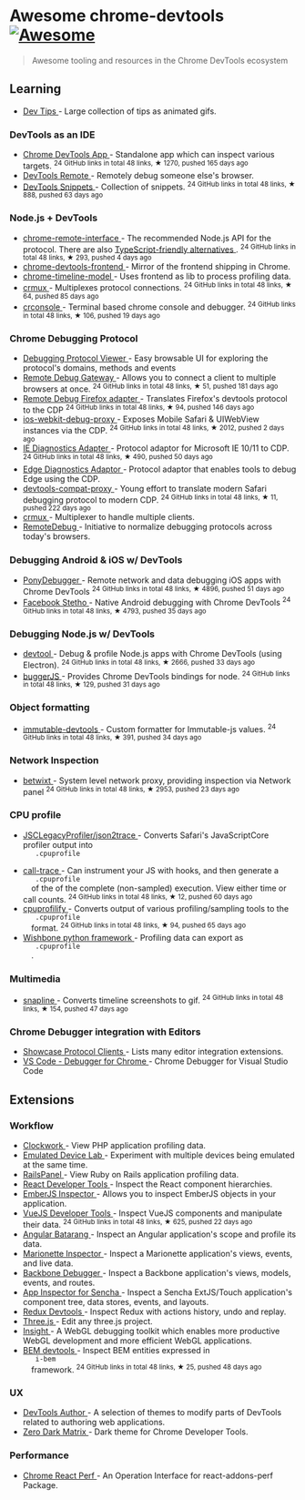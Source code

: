 <h1>
 Awesome chrome-devtools
 <a href="https://github.com/sindresorhus/awesome">
  <img alt="Awesome" src="https://cdn.rawgit.com/sindresorhus/awesome/d7305f38d29fed78fa85652e3a63e154dd8e8829/media/badge.svg"/>
 </a>
</h1>
<blockquote>
 <p>
  Awesome tooling and resources in the Chrome DevTools ecosystem
 </p>
</blockquote>
<h2>
 Learning
</h2>
<ul>
 <li>
  <a href="https://umaar.com/dev-tips/">
   Dev Tips
  </a>
  - Large collection of tips as animated gifs.
 </li>
</ul>
<h3>
 DevTools as an IDE
</h3>
<ul>
 <li>
  <a href="https://github.com/auchenberg/chrome-devtools-app">
   Chrome DevTools App
  </a>
  - Standalone app which can inspect various targets.
  <sup>
   24 GitHub links in total 48 links, &#9733 1270, pushed 165 days ago
  </sup>
 </li>
 <li>
  <a href="https://devtoolsremote.com/">
   DevTools Remote
  </a>
  - Remotely debug someone else's browser.
 </li>
 <li>
  <a href="https://github.com/bahmutov/code-snippets">
   DevTools Snippets
  </a>
  - Collection of snippets.
  <sup>
   24 GitHub links in total 48 links, &#9733 888, pushed 63 days ago
  </sup>
 </li>
</ul>
<h3>
 Node.js + DevTools
</h3>
<ul>
 <li>
  <a href="https://github.com/cyrus-and/chrome-remote-interface">
   chrome-remote-interface
  </a>
  - The recommended Node.js API for the protocol. There are also
  <a href="https://github.com/DickvdBrink/chrome-debug-protocol">
   TypeScript-friendly alternatives
  </a>
  .
  <sup>
   24 GitHub links in total 48 links, &#9733 293, pushed 4 days ago
  </sup>
 </li>
 <li>
  <a href="https://www.npmjs.com/package/chrome-devtools-frontend">
   chrome-devtools-frontend
  </a>
  - Mirror of the frontend shipping in Chrome.
 </li>
 <li>
  <a href="https://www.npmjs.com/package/devtools-timeline-model">
   chrome-timeline-model
  </a>
  - Uses frontend as lib to process profiling data.
 </li>
 <li>
  <a href="https://github.com/sidorares/crmux">
   crmux
  </a>
  - Multiplexes protocol connections.
  <sup>
   24 GitHub links in total 48 links, &#9733 64, pushed 85 days ago
  </sup>
 </li>
 <li>
  <a href="https://github.com/sidorares/crconsole">
   crconsole
  </a>
  - Terminal based chrome console and debugger.
  <sup>
   24 GitHub links in total 48 links, &#9733 106, pushed 19 days ago
  </sup>
 </li>
</ul>
<h3>
 Chrome Debugging Protocol
</h3>
<ul>
 <li>
  <a href="https://chromedevtools.github.io/debugger-protocol-viewer/">
   Debugging Protocol Viewer
  </a>
  - Easy browsable UI for exploring the protocol's domains, methods and events
 </li>
 <li>
  <a href="https://github.com/RemoteDebug/remotedebug-gateway">
   Remote Debug Gateway
  </a>
  - Allows you to connect a client to multiple browsers at once.
  <sup>
   24 GitHub links in total 48 links, &#9733 51, pushed 181 days ago
  </sup>
 </li>
 <li>
  <a href="https://github.com/RemoteDebug/remotedebug-firefox-adapter">
   Remote Debug Firefox adapter
  </a>
  - Translates Firefox's devtools protocol to the CDP
  <sup>
   24 GitHub links in total 48 links, &#9733 94, pushed 146 days ago
  </sup>
 </li>
 <li>
  <a href="https://github.com/google/ios-webkit-debug-proxy">
   ios-webkit-debug-proxy
  </a>
  - Exposes Mobile Safari & UIWebView instances via the CDP.
  <sup>
   24 GitHub links in total 48 links, &#9733 2012, pushed 2 days ago
  </sup>
 </li>
 <li>
  <a href="https://github.com/Microsoft/IEDiagnosticsAdapter">
   IE Diagnostics Adapter
  </a>
  - Protocol adaptor for Microsoft IE 10/11 to CDP.
  <sup>
   24 GitHub links in total 48 links, &#9733 490, pushed 50 days ago
  </sup>
 </li>
 <li>
  <a href="https://github.com/Microsoft/edge-diagnostics-adaptor">
   Edge Diagnostics Adaptor
  </a>
  - Protocol adaptor that enables tools to debug Edge using the CDP.
 </li>
 <li>
  <a href="https://github.com/artygus/devtools-compat-proxy">
   devtools-compat-proxy
  </a>
  - Young effort to translate modern Safari debugging protocol to modern CDP.
  <sup>
   24 GitHub links in total 48 links, &#9733 11, pushed 222 days ago
  </sup>
 </li>
 <li>
  <a href="https://github.com/sidorares/crmux">
   crmux
  </a>
  - Multiplexer to handle multiple clients.
 </li>
 <li>
  <a href="https://github.com/RemoteDebug">
   RemoteDebug
  </a>
  - Initiative to normalize debugging protocols across today's browsers.
 </li>
</ul>
<h3>
 Debugging Android & iOS w/ DevTools
</h3>
<ul>
 <li>
  <a href="https://github.com/square/PonyDebugger">
   PonyDebugger
  </a>
  - Remote network and data debugging iOS apps with Chrome DevTools
  <sup>
   24 GitHub links in total 48 links, &#9733 4896, pushed 51 days ago
  </sup>
 </li>
 <li>
  <a href="https://github.com/facebook/stetho">
   Facebook Stetho
  </a>
  - Native Android debugging with Chrome DevTools
  <sup>
   24 GitHub links in total 48 links, &#9733 4793, pushed 35 days ago
  </sup>
 </li>
</ul>
<h3>
 Debugging Node.js w/ DevTools
</h3>
<ul>
 <li>
  <a href="https://github.com/Jam3/devtool">
   devtool
  </a>
  - Debug & profile Node.js apps with Chrome DevTools (using Electron).
  <sup>
   24 GitHub links in total 48 links, &#9733 2666, pushed 33 days ago
  </sup>
 </li>
 <li>
  <a href="https://github.com/buggerjs/bugger">
   buggerJS
  </a>
  - Provides Chrome DevTools bindings for node.
  <sup>
   24 GitHub links in total 48 links, &#9733 129, pushed 31 days ago
  </sup>
 </li>
</ul>
<h3>
 Object formatting
</h3>
<ul>
 <li>
  <a href="https://github.com/andrewdavey/immutable-devtools">
   immutable-devtools
  </a>
  - Custom formatter for Immutable-js values.
  <sup>
   24 GitHub links in total 48 links, &#9733 391, pushed 34 days ago
  </sup>
 </li>
</ul>
<h3>
 Network Inspection
</h3>
<ul>
 <li>
  <a href="https://github.com/kdzwinel/betwixt">
   betwixt
  </a>
  - System level network proxy, providing inspection via Network panel
  <sup>
   24 GitHub links in total 48 links, &#9733 2953, pushed 23 days ago
  </sup>
 </li>
</ul>
<h3>
 CPU profile
</h3>
<ul>
 <li>
  <a href="https://github.com/facebook/react-native/blob/master/JSCLegacyProfiler/json2trace">
   JSCLegacyProfiler/json2trace
  </a>
  - Converts Safari's JavaScriptCore profiler output into
  <code>
   .cpuprofile
  </code>
 </li>
 <li>
  <a href="https://github.com/brendankenny/call-trace">
   call-trace
  </a>
  - Can instrument your JS with hooks, and then generate a
  <code>
   .cpuprofile
  </code>
  of the of the complete (non-sampled) execution. View either time or call counts.
  <sup>
   24 GitHub links in total 48 links, &#9733 12, pushed 60 days ago
  </sup>
 </li>
 <li>
  <a href="https://github.com/thlorenz/cpuprofilify">
   cpuprofilify
  </a>
  - Converts output of various profiling/sampling tools to the
  <code>
   .cpuprofile
  </code>
  format.
  <sup>
   24 GitHub links in total 48 links, &#9733 94, pushed 65 days ago
  </sup>
 </li>
 <li>
  <a href="http://wishbone.readthedocs.org/en/develop/miscellaneous.html#profiling">
   Wishbone python framework
  </a>
  - Profiling data can export as
  <code>
   .cpuprofile
  </code>
  .
 </li>
</ul>
<h3>
 Multimedia
</h3>
<ul>
 <li>
  <a href="https://github.com/pmdartus/snapline">
   snapline
  </a>
  - Converts timeline screenshots to gif.
  <sup>
   24 GitHub links in total 48 links, &#9733 154, pushed 47 days ago
  </sup>
 </li>
</ul>
<h3>
 Chrome Debugger integration with Editors
</h3>
<ul>
 <li>
  <a href="https://developer.chrome.com/devtools/docs/debugging-clients">
   Showcase Protocol Clients
  </a>
  - Lists many editor integration extensions.
 </li>
 <li>
  <a href="https://github.com/Microsoft/vscode-chrome-debug/">
   VS Code - Debugger for Chrome
  </a>
  - Chrome Debugger for Visual Studio Code
 </li>
</ul>
<h2>
 Extensions
</h2>
<h3>
 Workflow
</h3>
<ul>
 <li>
  <a href="https://chrome.google.com/webstore/detail/clockwork/dmggabnehkmmfmdffgajcflpdjlnoemp?hl=en">
   Clockwork
  </a>
  - View PHP application profiling data.
 </li>
 <li>
  <a href="https://chrome.google.com/webstore/detail/emulated-device-lab/oaonfodocibcdobdeelbbfggjombamff">
   Emulated Device Lab
  </a>
  - Experiment with multiple devices being emulated at the same time.
 </li>
 <li>
  <a href="https://chrome.google.com/webstore/detail/railspanel/gjpfobpafnhjhbajcjgccbbdofdckggg?hl=en-US">
   RailsPanel
  </a>
  - View Ruby on Rails application profiling data.
 </li>
 <li>
  <a href="https://chrome.google.com/webstore/detail/react-developer-tools/fmkadmapgofadopljbjfkapdkoienihi">
   React Developer Tools
  </a>
  - Inspect the React component hierarchies.
 </li>
 <li>
  <a href="https://chrome.google.com/webstore/detail/ember-inspector/bmdblncegkenkacieihfhpjfppoconhi">
   EmberJS Inspector
  </a>
  - Allows you to inspect EmberJS objects in your application.
 </li>
 <li>
  <a href="https://github.com/vuejs/vue-devtools">
   VueJS Developer Tools
  </a>
  - Inspect VueJS components and manipulate their data.
  <sup>
   24 GitHub links in total 48 links, &#9733 625, pushed 22 days ago
  </sup>
 </li>
 <li>
  <a href="https://chrome.google.com/webstore/detail/angularjs-batarang/ighdmehidhipcmcojjgiloacoafjmpfk">
   Angular Batarang
  </a>
  - Inspect an Angular application's scope and profile its data.
 </li>
 <li>
  <a href="https://chrome.google.com/webstore/detail/marionette-inspector/fbgfjlockdhidoaempmjcddibjklhpka">
   Marionette Inspector
  </a>
  - Inspect a Marionette application's views, events, and live data.
 </li>
 <li>
  <a href="https://chrome.google.com/webstore/detail/backbone-debugger/bhljhndlimiafopmmhjlgfpnnchjjbhd">
   Backbone Debugger
  </a>
  - Inspect a Backbone application's views, models, events, and routes.
 </li>
 <li>
  <a href="https://chrome.google.com/webstore/detail/app-inspector-for-sencha/pbeapidedgdpniokbedbfbaacglkceae">
   App Inspector for Sencha
  </a>
  - Inspect a Sencha ExtJS/Touch application's component tree, data stores, events, and layouts.
 </li>
 <li>
  <a href="https://chrome.google.com/webstore/detail/redux-devtools/lmhkpmbekcpmknklioeibfkpmmfibljd">
   Redux Devtools
  </a>
  - Inspect Redux with actions history, undo and replay.
 </li>
 <li>
  <a href="https://chrome.google.com/webstore/detail/threejs-editor-extension/fbgbekpggeldiacgjkacbkkcbjhmakea/">
   Three.js
  </a>
  - Edit any three.js project.
 </li>
 <li>
  <a href="https://github.com/3Dparallax/insight/">
   Insight
  </a>
  - A WebGL debugging toolkit which enables more productive WebGL development and more efficient WebGL applications.
 </li>
 <li>
  <a href="https://github.com/escaton/bem-chrome-devtools">
   BEM devtools
  </a>
  - Inspect BEM entities expressed in
  <code>
   i-bem
  </code>
  framework.
  <sup>
   24 GitHub links in total 48 links, &#9733 25, pushed 48 days ago
  </sup>
 </li>
</ul>
<h3>
 UX
</h3>
<ul>
 <li>
  <a href="https://chrome.google.com/webstore/detail/devtools-author/egfhcfdfnajldliefpdoaojgahefjhhi">
   DevTools Author
  </a>
  - A selection of themes to modify parts of DevTools related to authoring web applications.
 </li>
 <li>
  <a href="https://chrome.google.com/webstore/detail/devtools-theme-zero-dark/bomhdjeadceaggdgfoefmpeafkjhegbo">
   Zero Dark Matrix
  </a>
  - Dark theme for Chrome Developer Tools.
 </li>
</ul>
<h3>
 Performance
</h3>
<ul>
 <li>
  <a href="https://chrome.google.com/webstore/detail/react-perf/hacmcodfllhbnekmghgdlplbdnahmhmm">
   Chrome React Perf
  </a>
  - An Operation Interface for react-addons-perf Package.
 </li>
</ul>
